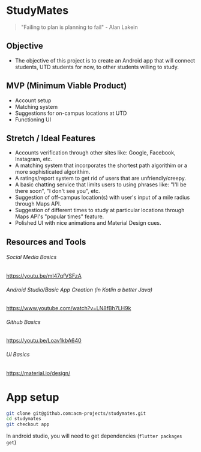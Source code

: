 # StudyMates
> "Failing to plan is planning to fail" - Alan Lakein
## Objective 
- The objective of this project is to create an Android app that will connect students, UTD students for now, to other students willing to study.
## MVP (Minimum Viable Product)
- Account setup
- Matching system
- Suggestions for on-campus locations at UTD
- Functioning UI
## Stretch / Ideal Features
- Accounts verification through other sites like: Google, Facebook, Instagram, etc.
- A matching system that incorporates the shortest path algorithim or a more sophisticated algorithim.
- A ratings/report system to get rid of users that are unfriendly/creepy.
- A basic chatting service that limits users to using phrases like: "I'll be there soon", "I don't see you", etc.
- Suggestion of off-campus location(s) with user's input of a mile radius through Maps API.
- Suggestion of different times to study at particular locations through Maps API's "popular times" feature.
- Polished UI with nice animations and Material Design cues.

## Resources and Tools
###### Social Media Basics
https://youtu.be/mI47qfVSFzA 

###### Android Studio/Basic App Creation (in Kotlin a better Java)
https://www.youtube.com/watch?v=LN8fBh7LH9k

###### Github Basics
https://youtu.be/Loav1kbA640

###### UI Basics
https://material.io/design/

# App setup
```bash
git clone git@github.com:acm-projects/studymates.git
cd studymates
git checkout app
```
In android studio, you will need to get dependencies (`flutter packages 
get`)
